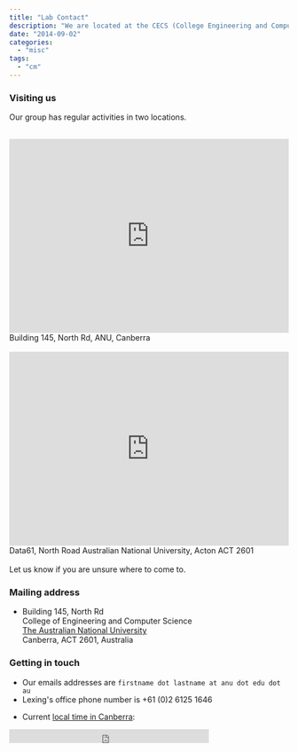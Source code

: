 ```yaml
---
title: "Lab Contact"
description: "We are located at the CECS (College Engineering and Computer Science) precint on ANU Campus."
date: "2014-09-02"
categories:
  - "misc"
tags:
  - "cm"
---
```


<!--more-->

### Visiting us

Our group has regular activities in two locations.<br><br>

<div class="row">
    <div class="col-md-6">
      <iframe
        width="100%"
        height="350"
        frameborder="0"
        scrolling="no"
        marginheight="0"
        marginwidth="0"
        src="https://www.google.com/maps/embed?pb=!1m18!1m12!1m3!1d3257.158439784927!2d149.11995321586673!3d-35.27718680095042!2m3!1f0!2f0!3f0!3m2!1i1024!2i768!4f13.1!3m3!1m2!1s0x0%3A0x8fafe037138a553c!2sJoint+Computer+Science+and+Mathematical+Sciences+Institute%2C+Australian+National+University!5e0!3m2!1sen!2sau!4v1542780102963"
      >
      </iframe>
      <br>
      Building 145, North Rd, ANU, Canberra<br>
      <br />
    </div>
    <div class="col-md-6">
      <iframe
        width="100%"
        height="350"
        frameborder="0"
        scrolling="no"
        marginheight="0"
        marginwidth="0"
        src="https://www.google.com/maps/embed?pb=!1m18!1m12!1m3!1d1628.5963911707543!2d149.1187229083277!3d-35.276332855380254!2m3!1f0!2f0!3f0!3m2!1i1024!2i768!4f13.1!3m3!1m2!1s0x6b164d4228bd70ab%3A0x2cb10a2c88b28955!2sCSIRO+-+Data+61-+Acton+Site!5e0!3m2!1sen!2sau!4v1542780224129"
      >
      </iframe>
      <br>
      Data61, North Road Australian National University, Acton ACT 2601<br>
    </div>
</div>

<br>
Let us know if you are unsure where to come to.


### Mailing address

* Building 145, North Rd<br>
  College of Engineering and Computer Science<br>
  [The Australian National University](http://anu.edu.au)<br>
  Canberra, ACT 2601, Australia

### Getting in touch

* Our emails addresses are ``firstname dot lastname at anu dot edu dot au``
* Lexing's office phone number is +61 (0)2 6125 1646

<!--* [Here](http://www.timeanddate.com/worldclock/city.html?n=57) is the current local time in Canberra -->

<!--* <a href="http://time.is/Canberra" id="time_is_link" rel="nofollow">Current local time in Canberra:</a>-->
<!--<span id="Canberra_z60b" style="font-size:36px"></span>-->
<!--<script src="http://widget.time.is/t.js"></script>-->
<!--<script>-->
<!--time_is_widget.init({Canberra_z60b:{}});-->
<!--</script>-->
* Current [local time in Canberra](http://www.timeanddate.com/worldclock/australia/canberra):
<iframe src="http://free.timeanddate.com/clock/i6aoc2gg/n57/fs18/bo2/tt0/tw1/tm1/th2/ta1/tb2" frameborder="0" width="360" height="25"></iframe>

